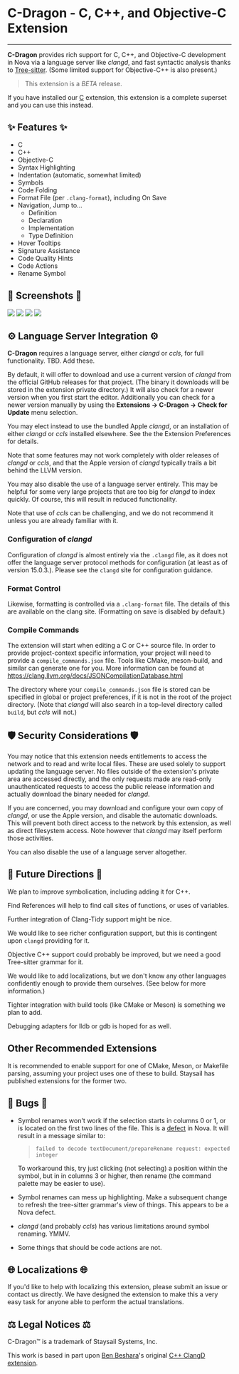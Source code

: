 # C-Dragon - C, C++, and Objective-C Extension

---

**C-Dragon** provides rich support for C, C++, and Objective-C development in Nova via
a language server like _clangd_, and fast syntactic analysis thanks to [Tree-sitter][3].
(Some limited support for Objective-C++ is also present.)

> This extension is a _BETA_ release.

If you have installed our [C][4] extension, this extension is a complete
superset and you can use this instead.

## ✨ Features ✨

- C
- C++
- Objective-C
- Syntax Highlighting
- Indentation (automatic, somewhat limited)
- Symbols
- Code Folding
- Format File (per `.clang-format`), including On Save
- Navigation, Jump to...
  - Definition
  - Declaration
  - Implementation
  - Type Definition
- Hover Tooltips
- Signature Assistance
- Code Quality Hints
- Code Actions
- Rename Symbol

## 📸 Screenshots 📸

![](https://raw.githubusercontent.com/staysail/nova-cdragon/main/screenshot1.png)
![](https://raw.githubusercontent.com/staysail/nova-cdragon/main/screenshot2.png)
![](https://raw.githubusercontent.com/staysail/nova-cdragon/main/screenshot3.png)
![](https://raw.githubusercontent.com/staysail/nova-cdragon/main/screenshot4.png)

## ⚙️ Language Server Integration ⚙️

**C-Dragon** requires a language server, either _clangd_ or _ccls_, for full functionality.
TBD. Add these.

By default, it will offer to download and use a current version of _clangd_
from the official GitHub releases for that project. (The binary it downloads
will be stored in the extension private directory.) It will also check
for a newer version when you first start the editor. Additionally you can
check for a newer version manually by using the **Extensions → C-Dragon → Check for Update**
menu selection.

You may elect instead to use the bundled Apple _clangd_, or an installation of
either _clangd_ or _ccls_ installed elsewhere. See the the Extension Preferences
for details.

Note that some features may not work completely with older releases of _clangd_ or
_ccls_, and that the Apple version of _clangd_ typically trails a bit behind the
LLVM version.

You may also disable the use of a language server entirely. This may be helpful
for some very large projects that are too big for _clangd_ to index quickly.
Of course, this will result in reduced functionality.

Note that use of _ccls_ can be challenging, and we do not recommend it unless
you are already familiar with it.

### Configuration of _clangd_

Configuration of _clangd_ is almost entirely via the `.clangd` file, as it does
not offer the language server protocol methods for configuration (at least as of
version 15.0.3.). Please see the `clangd` site for configuration guidance.

### Format Control

Likewise, formatting is controlled via a `.clang-format` file. The details of this
are available on the clang site. (Formatting on save is disabled by default.)

### Compile Commands

The extension will start when editing a C or C++ source file. In order to provide project-context specific information, your project will need to provide a `compile_commands.json` file.
Tools like CMake, meson-build, and similar can generate one for you. More information can be found at https://clang.llvm.org/docs/JSONCompilationDatabase.html

The directory where your `compile_commands.json` file is stored can be specified in global or project preferences, if it is not in the root of the project directory. (Note that _clangd_ will also search in a top-level directory called `build`, but _ccls_ will not.)

## 🛡️ Security Considerations 🛡️

You may notice that this extension needs entitlements to access
the network and to read and write local files. These are used
solely to support updating the language server. No files outside
of the extension's private area are accessed directly, and the
only requests made are read-only unauthenticated requests to access
the public release information and actually download the binary
needed for _clangd_.

If you are concerned, you may download and configure your own
copy of _clangd_, or use the Apple version, and disable the automatic downloads.
This will prevent both direct access to the network by this extension,
as well as direct filesystem access. Note however that _clangd_
may itself perform those activities.

You can also disable the use of a language server altogether.

## 🔮 Future Directions 🔮

We plan to improve symbolication, including adding it for C++.

Find References will help to find call sites of functions, or uses of variables.

Further integration of Clang-Tidy support might be nice.

We would like to see richer configuration support, but this is contingent upon
`clangd` providing for it.

Objective C++ support could probably be improved, but we need a good Tree-sitter grammar for it.

We would like to add localizations, but we don't know any other languages confidently enough to provide them ourselves. (See below for more information.)

Tighter integration with build tools (like CMake or Meson) is something we plan to add.

Debugging adapters for lldb or gdb is hoped for as well.

## Other Recommended Extensions

It is recommended to enable support for one of CMake, Meson, or Makefile parsing,
assuming your project uses one of these to build.
Staysail has published extensions for the former two.

## 🐜 Bugs 🐜

- Symbol renames won't work if the selection starts in columns 0 or 1, or is located
  on the first two lines of the file. This is a [defect][6] in Nova.
  It will result in a message similar to:

  > `failed to decode textDocument/prepareRename request: expected integer`

  To workaround this, try just clicking (not selecting) a position within the symbol,
  but in in columns 3 or higher, then rename (the command palette may be easier to use).

- Symbol renames can mess up highlighting. Make a subsequent change to refresh the
  tree-sitter grammar's view of things. This appears to be a Nova defect.
- _clangd_ (and probably _ccls_) has various limitations around symbol renaming. YMMV.

- Some things that should be code actions are not.

## 🌐 Localizations 🌐

If you'd like to help with localizing this extension, please submit an issue or
contact us directly. We have designed the extension to make this a very easy task
for anyone able to perform the actual translations.

## ⚖️ Legal Notices ⚖️

C-Dragon&trade; is a trademark of Staysail Systems, Inc.

This work is based in part upon
[Ben Beshara][1]'s original [C++ ClangD extension][2].

[1]: https://benbeshara.id.au/ "Ben Beshara"
[2]: https://example.com/clangd-nova-extension
[3]: https://tree-sitter.github.io/tree-sitter/ "Tree-sitter web site"
[4]: https://github.com/staysail/nova-c "Tree-sitter grammar for C"
[5]: https://brew.sh "Homebrew package manager"
[6]: https://devforum.nova.app/t/lsp-integers-0-and-1-serialized-to-boolean/1831
